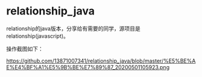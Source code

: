 # relationship_java
relationship的java版本，分享给有需要的同学，源项目是relationship(javascript)。


操作截图如下：


https://github.com/13871007341/relationship_java/blob/master/%E5%BE%AE%E4%BF%A1%E5%9B%BE%E7%89%87_20200501105923.png
